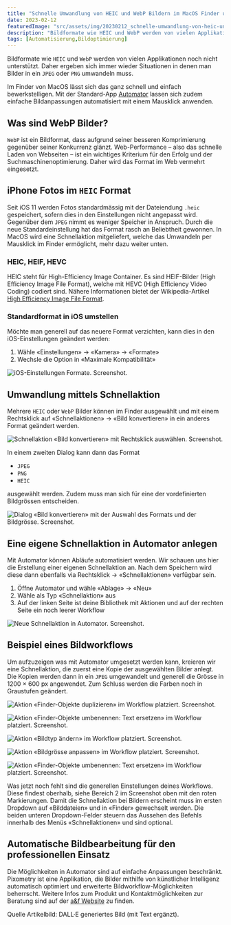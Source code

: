 ```yaml
---
title: "Schnelle Umwandlung von HEIC und WebP Bildern im MacOS Finder und weitere Möglichkeiten mit Automator"
date: 2023-02-12
featuredImage: "src/assets/img/20230212_schnelle-umwandlung-von-heic-und-webp-bildern-im-macos-finder-und-weitere-moeglichkeiten-mit-automator_0.png"
description: "Bildformate wie HEIC und WebP werden von vielen Applikationen noch nicht unterstützt. Daher ergeben sich immer wieder Situationen in denen man Bilder in ein JPEG oder PNG umwandeln muss."
tags: [Automatisierung,Bildoptimierung]
---
```

Bildformate wie `HEIC` und `WebP` werden von vielen Applikationen noch nicht unterstützt. Daher ergeben sich immer wieder Situationen in denen man Bilder in ein `JPEG` oder `PNG` umwandeln muss.

Im Finder von MacOS lässt sich das ganz schnell und einfach bewerkstelligen. Mit der Standard-App [Automator](https://support.apple.com/de-ch/guide/automator/welcome/mac) lassen sich zudem einfache Bildanpassungen automatisiert mit einem Mausklick anwenden.

## Was sind WebP Bilder?

`WebP` ist ein Bildformat, dass aufgrund seiner besseren Komprimierung gegenüber seiner Konkurrenz glänzt. Web-Performance – also das schnelle Laden von Webseiten – ist ein wichtiges Kriterium für den Erfolg und der Suchmaschinenoptimierung. Daher wird das Format im Web vermehrt eingesetzt.

## iPhone Fotos im `HEIC` Format

Seit iOS 11 werden Fotos standardmässig mit der Dateiendung `.heic` gespeichert, sofern dies in den Einstellungen nicht angepasst wird. Gegenüber dem `JPEG` nimmt es weniger Speicher in Anspruch. Durch die neue Standardeinstellung hat das Format rasch an Beliebtheit gewonnen. In MacOS wird eine Schnellaktion mitgeliefert, welche das Umwandeln per Mausklick im Finder ermöglicht, mehr dazu weiter unten.

### HEIC, HEIF, HEVC

HEIC steht für High-Efficiency Image Container. Es sind HEIF-Bilder (High Efficiency Image File Format), welche mit HEVC (High Efficiency Video Coding) codiert sind. Nähere Informationen bietet der Wikipedia-Artikel [High Efficiency Image File Format](https://en.wikipedia.org/wiki/High_Efficiency_Image_File_Format).

### Standardformat in iOS umstellen

Möchte man generell auf das neuere Format verzichten, kann dies in den iOS-Einstellungen geändert werden:

1. Wähle «Einstellungen» → «Kamera» → «Formate»
2. Wechsle die Option in «Maximale Kompatibilität»

![iOS-Einstellungen Formate. Screenshot.](src/assets/img/20230212_schnelle-umwandlung-von-heic-und-webp-bildern-im-macos-finder-und-weitere-moeglichkeiten-mit-automator_1.jpeg)

## Umwandlung mittels Schnellaktion

Mehrere `HEIC` oder `WebP` Bilder können im Finder ausgewählt und mit einem Rechtsklick auf «Schnellaktionen» → «Bild konvertieren» in ein anderes Format geändert werden.

![Schnellaktion «Bild konvertieren» mit Rechtsklick auswählen. Screenshot.](src/assets/img/20230212_schnelle-umwandlung-von-heic-und-webp-bildern-im-macos-finder-und-weitere-moeglichkeiten-mit-automator_2.png)

In einem zweiten Dialog kann dann das Format

- `JPEG`
- `PNG`
- `HEIC`

ausgewählt werden. Zudem muss man sich für eine der vordefinierten Bildgrössen entscheiden.

![Dialog «Bild konvertieren» mit der Auswahl des Formats und der Bildgrösse. Screenshot.](src/assets/img/20230212_schnelle-umwandlung-von-heic-und-webp-bildern-im-macos-finder-und-weitere-moeglichkeiten-mit-automator_3.png)

## Eine eigene Schnellaktion in Automator anlegen

Mit Automator können Abläufe automatisiert werden. Wir schauen uns hier die Erstellung einer eigenen Schnellaktion an. Nach dem Speichern wird diese dann ebenfalls via Rechtsklick → «Schnellaktionen» verfügbar sein.

1. Öffne Automator und wähle «Ablage» → «Neu»
2. Wähle als Typ «Schnellaktion» aus
3. Auf der linken Seite ist deine Bibliothek mit Aktionen und auf der rechten Seite ein noch leerer Workflow

![Neue Schnellaktion in Automator. Screenshot.](src/assets/img/20230212_schnelle-umwandlung-von-heic-und-webp-bildern-im-macos-finder-und-weitere-moeglichkeiten-mit-automator_4.png)

## Beispiel eines Bildworkflows

Um aufzuzeigen was mit Automator umgesetzt werden kann, kreieren wir eine Schnellaktion, die zuerst eine Kopie der ausgewählten Bilder anlegt. Die Kopien werden dann in ein `JPEG` umgewandelt und generell die Grösse in 1200 × 600 px angewendet. Zum Schluss werden die Farben noch in Graustufen geändert.

<div class="imagesContainer">

![Aktion «Finder-Objekte duplizieren» im Workflow platziert. Screenshot.](src/assets/img/20230212_schnelle-umwandlung-von-heic-und-webp-bildern-im-macos-finder-und-weitere-moeglichkeiten-mit-automator_5.png)

![Aktion «Finder-Objekte umbenennen: Text ersetzen» im Workflow platziert. Screenshot.](src/assets/img/20230212_schnelle-umwandlung-von-heic-und-webp-bildern-im-macos-finder-und-weitere-moeglichkeiten-mit-automator_6.png)

![Aktion «Bildtyp ändern» im Workflow platziert. Screenshot.](src/assets/img/20230212_schnelle-umwandlung-von-heic-und-webp-bildern-im-macos-finder-und-weitere-moeglichkeiten-mit-automator_7.png)

![Aktion «Bildgrösse anpassen» im Workflow platziert. Screenshot.](src/assets/img/20230212_schnelle-umwandlung-von-heic-und-webp-bildern-im-macos-finder-und-weitere-moeglichkeiten-mit-automator_8.png)

![Aktion «Finder-Objekte umbenennen: Text ersetzen» im Workflow platziert. Screenshot.](src/assets/img/20230212_schnelle-umwandlung-von-heic-und-webp-bildern-im-macos-finder-und-weitere-moeglichkeiten-mit-automator_9.png)

</div>

Was jetzt noch fehlt sind die generellen Einstellungen deines Workflows. Diese findest oberhalb, siehe Bereich 2 im Screenshot oben mit den roten Markierungen. Damit die Schnellaktion bei Bildern erscheint muss im ersten Dropdown auf «Bilddateien» und in «Finder» gewechselt werden. Die beiden unteren Dropdown-Felder steuern das Aussehen des Befehls innerhalb des Menüs «Schnellaktionen» und sind optional.

## Automatische Bildbearbeitung für den professionellen Einsatz

Die Möglichkeiten in Automator sind auf einfache Anpassungen beschränkt. Pixometry ist eine Applikation, die Bilder mithilfe von künstlicher Intelligenz automatisch optimiert und erweiterte Bildworkflow-Möglichkeiten beherrscht. Weitere Infos zum Produkt und Kontaktmöglichkeiten zur Beratung sind auf der [a&f Website](https://www.a-f.ch/produkte/pixometry/) zu finden.

Quelle Artikelbild: DALL·E generiertes Bild (mit Text ergänzt).

